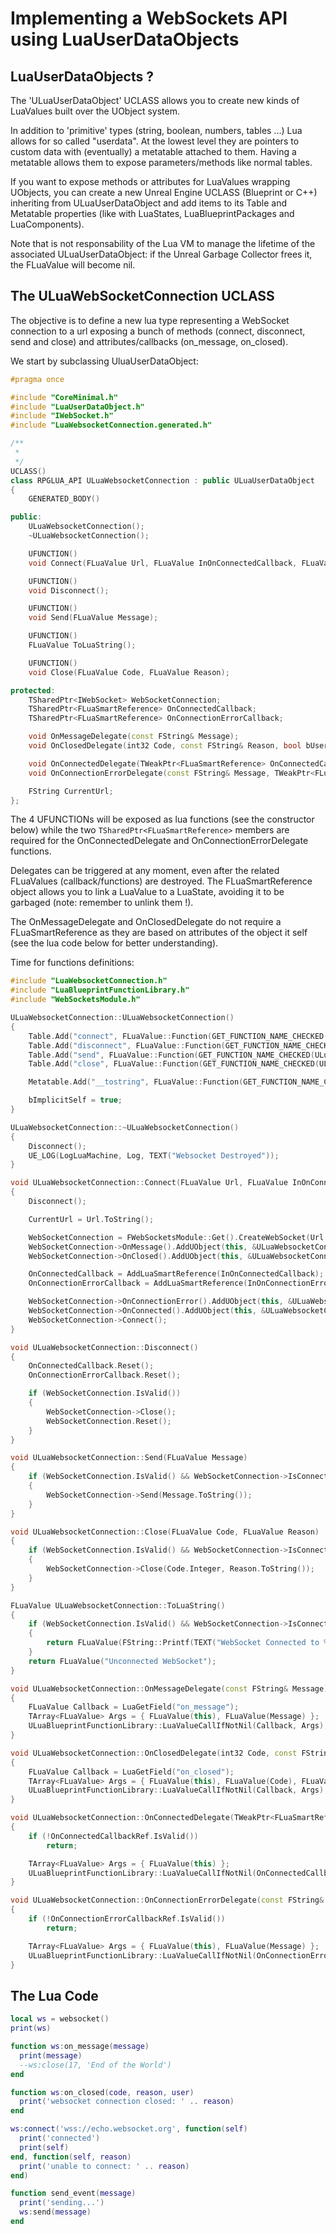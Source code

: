 # Implementing a WebSockets API using LuaUserDataObjects

## LuaUserDataObjects ?

The 'ULuaUserDataObject' UCLASS allows you to create new kinds of LuaValues built over the UObject system.

In addition to 'primitive' types (string, boolean, numbers, tables ...) Lua allows for so called "userdata". At the lowest level they are pointers to custom data with (eventually) a metatable
attached to them. Having a metatable allows them to expose parameters/methods like normal tables.

If you want to expose methods or attributes for LuaValues wrapping UObjects, you can create a new Unreal Engine UCLASS (Blueprint or C++) inheriting from ULuaUserDataObject and add items to its Table and Metatable properties
(like with LuaStates, LuaBlueprintPackages and LuaComponents).

Note that is not responsability of the Lua VM to manage the lifetime of the associated ULuaUserDataObject: if the Unreal Garbage Collector frees it, the FLuaValue will become nil.

## The ULuaWebSocketConnection UCLASS

The objective is to define a new lua type representing a WebSocket connection to a url exposing a bunch of methods (connect, disconnect, send and close) and attributes/callbacks (on_message, on_closed).

We start by subclassing UluaUserDataObject: 

```c++
#pragma once

#include "CoreMinimal.h"
#include "LuaUserDataObject.h"
#include "IWebSocket.h"
#include "LuaWebsocketConnection.generated.h"

/**
 * 
 */
UCLASS()
class RPGLUA_API ULuaWebsocketConnection : public ULuaUserDataObject
{
	GENERATED_BODY()

public:
	ULuaWebsocketConnection();
	~ULuaWebsocketConnection();

	UFUNCTION()
	void Connect(FLuaValue Url, FLuaValue InOnConnectedCallback, FLuaValue InOnConnectionErrorCallback);

	UFUNCTION()
	void Disconnect();

	UFUNCTION()
	void Send(FLuaValue Message);

	UFUNCTION()
	FLuaValue ToLuaString();

	UFUNCTION()
	void Close(FLuaValue Code, FLuaValue Reason);

protected:
	TSharedPtr<IWebSocket> WebSocketConnection;
	TSharedPtr<FLuaSmartReference> OnConnectedCallback;
	TSharedPtr<FLuaSmartReference> OnConnectionErrorCallback;

	void OnMessageDelegate(const FString& Message);
	void OnClosedDelegate(int32 Code, const FString& Reason, bool bUserClose);

	void OnConnectedDelegate(TWeakPtr<FLuaSmartReference> OnConnectedCallbackRef);
	void OnConnectionErrorDelegate(const FString& Message, TWeakPtr<FLuaSmartReference> OnConnectionErrorCallbackRef);

	FString CurrentUrl;
};
```

The 4 UFUNCTIONs will be exposed as lua functions (see the constructor below) while the two `TSharedPtr<FLuaSmartReference>` members are required for the OnConnectedDelegate and OnConnectionErrorDelegate functions.

Delegates can be triggered at any moment, even after the related FLuaValues (callback/functions) are destroyed. The FLuaSmartReference object allows you to link a LuaValue to a LuaState, avoiding it to be garbaged (note: remember to unlink them !).

The OnMessageDelegate and OnClosedDelegate do not require a FLuaSmartReference as they are based on attributes of the object it self (see the lua code below for better understanding).

Time for functions definitions:

```c++
#include "LuaWebsocketConnection.h"
#include "LuaBlueprintFunctionLibrary.h"
#include "WebSocketsModule.h"

ULuaWebsocketConnection::ULuaWebsocketConnection()
{
	Table.Add("connect", FLuaValue::Function(GET_FUNCTION_NAME_CHECKED(ULuaWebsocketConnection, Connect)));
	Table.Add("disconnect", FLuaValue::Function(GET_FUNCTION_NAME_CHECKED(ULuaWebsocketConnection, Disconnect)));
	Table.Add("send", FLuaValue::Function(GET_FUNCTION_NAME_CHECKED(ULuaWebsocketConnection, Send)));
	Table.Add("close", FLuaValue::Function(GET_FUNCTION_NAME_CHECKED(ULuaWebsocketConnection, Close)));

	Metatable.Add("__tostring", FLuaValue::Function(GET_FUNCTION_NAME_CHECKED(ULuaWebsocketConnection, ToLuaString)));

	bImplicitSelf = true;
}

ULuaWebsocketConnection::~ULuaWebsocketConnection()
{
	Disconnect();
	UE_LOG(LogLuaMachine, Log, TEXT("Websocket Destroyed"));
}

void ULuaWebsocketConnection::Connect(FLuaValue Url, FLuaValue InOnConnectedCallback, FLuaValue InOnConnectionErrorCallback)
{
	Disconnect();

	CurrentUrl = Url.ToString();

	WebSocketConnection = FWebSocketsModule::Get().CreateWebSocket(Url.ToString(), TEXT("ws"));
	WebSocketConnection->OnMessage().AddUObject(this, &ULuaWebsocketConnection::OnMessageDelegate);
	WebSocketConnection->OnClosed().AddUObject(this, &ULuaWebsocketConnection::OnClosedDelegate);

	OnConnectedCallback = AddLuaSmartReference(InOnConnectedCallback);
	OnConnectionErrorCallback = AddLuaSmartReference(InOnConnectionErrorCallback);

	WebSocketConnection->OnConnectionError().AddUObject(this, &ULuaWebsocketConnection::OnConnectionErrorDelegate, TWeakPtr<FLuaSmartReference>(OnConnectionErrorCallback));
	WebSocketConnection->OnConnected().AddUObject(this, &ULuaWebsocketConnection::OnConnectedDelegate, TWeakPtr<FLuaSmartReference>(OnConnectedCallback));
	WebSocketConnection->Connect();
}

void ULuaWebsocketConnection::Disconnect()
{
	OnConnectedCallback.Reset();
	OnConnectionErrorCallback.Reset();

	if (WebSocketConnection.IsValid())
	{
		WebSocketConnection->Close();
		WebSocketConnection.Reset();
	}
}

void ULuaWebsocketConnection::Send(FLuaValue Message)
{
	if (WebSocketConnection.IsValid() && WebSocketConnection->IsConnected())
	{
		WebSocketConnection->Send(Message.ToString());
	}
}

void ULuaWebsocketConnection::Close(FLuaValue Code, FLuaValue Reason)
{
	if (WebSocketConnection.IsValid() && WebSocketConnection->IsConnected())
	{
		WebSocketConnection->Close(Code.Integer, Reason.ToString());
	}
}

FLuaValue ULuaWebsocketConnection::ToLuaString()
{
	if (WebSocketConnection.IsValid() && WebSocketConnection->IsConnected())
	{
		return FLuaValue(FString::Printf(TEXT("WebSocket Connected to %s"), *CurrentUrl));
	}
	return FLuaValue("Unconnected WebSocket");
}

void ULuaWebsocketConnection::OnMessageDelegate(const FString& Message)
{
	FLuaValue Callback = LuaGetField("on_message");
	TArray<FLuaValue> Args = { FLuaValue(this), FLuaValue(Message) };
	ULuaBlueprintFunctionLibrary::LuaValueCallIfNotNil(Callback, Args);
}

void ULuaWebsocketConnection::OnClosedDelegate(int32 Code, const FString& Reason, bool bUserClose)
{
	FLuaValue Callback = LuaGetField("on_closed");
	TArray<FLuaValue> Args = { FLuaValue(this), FLuaValue(Code), FLuaValue(Reason), FLuaValue(bUserClose) };
	ULuaBlueprintFunctionLibrary::LuaValueCallIfNotNil(Callback, Args);
}

void ULuaWebsocketConnection::OnConnectedDelegate(TWeakPtr<FLuaSmartReference> OnConnectedCallbackRef)
{
	if (!OnConnectedCallbackRef.IsValid())
		return;

	TArray<FLuaValue> Args = { FLuaValue(this) };
	ULuaBlueprintFunctionLibrary::LuaValueCallIfNotNil(OnConnectedCallbackRef.Pin()->Value, Args);
}

void ULuaWebsocketConnection::OnConnectionErrorDelegate(const FString& Message, TWeakPtr<FLuaSmartReference> OnConnectionErrorCallbackRef)
{
	if (!OnConnectionErrorCallbackRef.IsValid())
		return;

	TArray<FLuaValue> Args = { FLuaValue(this), FLuaValue(Message) };
	ULuaBlueprintFunctionLibrary::LuaValueCallIfNotNil(OnConnectionErrorCallbackRef.Pin()->Value, Args);
}
```

## The Lua Code

```lua
local ws = websocket()
print(ws)

function ws:on_message(message)
  print(message)
  --ws:close(17, 'End of the World')
end

function ws:on_closed(code, reason, user)
  print('websocket connection closed: ' .. reason)
end

ws:connect('wss://echo.websocket.org', function(self)
  print('connected')
  print(self)
end, function(self, reason)
  print('unable to connect: ' .. reason)
end)

function send_event(message)
  print('sending...')
  ws:send(message)
end
```
